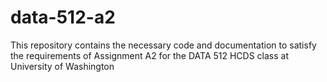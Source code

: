 # data-512-a2
This repository contains the necessary code and documentation to satisfy the requirements of Assignment A2 for the DATA 512 HCDS class at University of Washington

